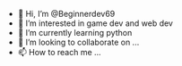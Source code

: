 - 👋 Hi, I’m @Beginnerdev69
- 👀 I’m interested in game dev and web dev
- 🌱 I’m currently learning python
- 💞️ I’m looking to collaborate on ...
- 📫 How to reach me ...

<!---
Beginnerdev69/Beginnerdev69 is a ✨ special ✨ repository because its `README.md` (this file) appears on your GitHub profile.
You can click the Preview link to take a look at your changes.
--->
